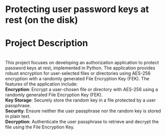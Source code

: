 # Protecting user password keys at rest (on the disk)
<h1>Project Description</h1>
<br>
This project focuses on developing an authorization application to protect password keys at rest, implemented in Python. The application provides robust encryption for user-selected files or directories using AES-256 encryption with a randomly generated File Encryption Key (FEK). The features of the application include:
<br>
<b>Encryption</b>: Encrypt a user-chosen file or directory with AES-256 using a randomly generated File Encryption Key (FEK).
<br>
<b>Key Storage</b>: Securely store the random key in a file protected by a user passphrase.
<br>
<b>Security</b>: Ensure neither the user passphrase nor the random key is stored in plain text.
<br>
<b>Decryption</b>: Authenticate the user passphrase to retrieve and decrypt the file using the File Encryption Key.
